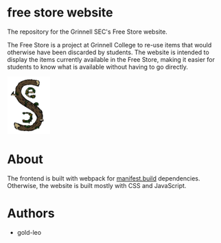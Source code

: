 # free store website

The repository for the Grinnell SEC's Free Store website.  

The Free Store is a project at Grinnell College to re-use items that would otherwise have been discarded by students. The website is intended to display the items currently available in the Free Store, making it easier for students to know what is available without having to go directly.  

<img src='/src/seclogo.png' width="100">

# About

The frontend is built with webpack for [manifest.build](https://github.com/mnfst/manifest) dependencies. Otherwise, the website is built mostly with CSS and JavaScript.

# Authors
 - gold-leo
